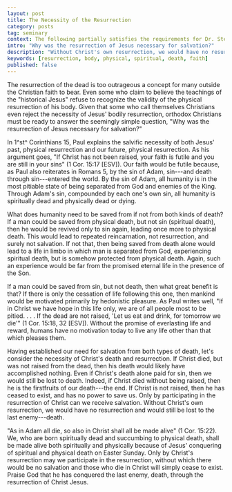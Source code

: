 ```yaml
---
layout: post
title: The Necessity of the Resurrection
category: posts
tag: seminary
context: The following partially satisfies the requirements for Dr. Steven McKinion's Christian Theology II class at Southeastern Baptist Theological Seminary."
intro: "Why was the resurrection of Jesus necessary for salvation?"
description: "Without Christ's own resurrection, we would have no resurrection and would still be lost to the last enemy---death."
keywords: [resurrection, body, physical, spiritual, death, faith]
published: false
---
```


The resurrection of the dead is too outrageous a concept for many outside the Christian faith to bear. Even some who claim to believe the teachings of the "historical Jesus" refuse to recognize the validity of the physical resurrection of his body. Given that some who call themselves Christians even reject the necessity of Jesus' bodily resurrection, orthodox Christians must be ready to answer the seemingly simple question, "Why was the resurrection of Jesus necessary for salvation?"

In 1^st^ Corinthians 15, Paul explains the salvific necessity of both Jesus' past, physical resurrection and our future, physical resurrection. As his argument goes, "If Christ has not been raised, your faith is futile and you are still in your sins" (1 Cor. 15:17 [ESV]). Our faith would be futile because, as Paul also reiterates in Romans 5, by the sin of Adam, sin---and death through sin---entered the world. By the sin of Adam, all humanity is in the most pitiable state of being separated from God and enemies of the King. Through Adam's sin, compounded by each one's own sin, all humanity is spiritually dead and physically dead or dying.

What does humanity need to be saved from if not from both kinds of death? If a man could be saved from physical death, but not sin (spiritual death), then he would be revived only to sin again, leading once more to physical death. This would lead to repeated reincarnation, not resurrection, and surely not salvation. If not that, then being saved from death alone would lead to a life in limbo in which man is separated from God, experiencing spiritual death, but is somehow protected from physical death. Again, such an experience would be far from the promised eternal life in the presence of the Son.

If a man could be saved from sin, but not death, then what great benefit is that? If there is only the cessation of life following this one, then mankind would be motivated primarily by hedonistic pleasure. As Paul writes well, "If in Christ we have hope in this life only, we are of all people most to be pitied. . . . If the dead are not raised, 'Let us eat and drink, for tomorrow we die'" (1 Cor. 15:18, 32 [ESV]). Without the promise of everlasting life and reward, humans have no motivation today to live any life other than that which pleases them.

Having established our need for salvation from both types of death, let's consider the necessity of Christ's death and resurrection. If Christ died, but was not raised from the dead, then his death would likely have accomplished nothing. Even if Christ's death alone paid for sin, then we would still be lost to death. Indeed, if Christ died without being raised, then he is the firstfruits of our death---the end. If Christ is not raised, then he has ceased to exist, and has no power to save us. Only by participating in the resurrection of Christ can we receive salvation. Without Christ's own resurrection, we would have no resurrection and would still be lost to the last enemy---death.

"As in Adam all die, so also in Christ shall all be made alive" (1 Cor. 15:22). We, who are born spiritually dead and succumbing to physical death, shall be made alive both spiritually and physically because of Jesus' conquering of spiritual and physical death on Easter Sunday. Only by Christ's resurrection may we participate in the resurrection, without which there would be no salvation and those who die in Christ will simply cease to exist. Praise God that he has conquered the last enemy, death, through the resurrection of Christ Jesus.
